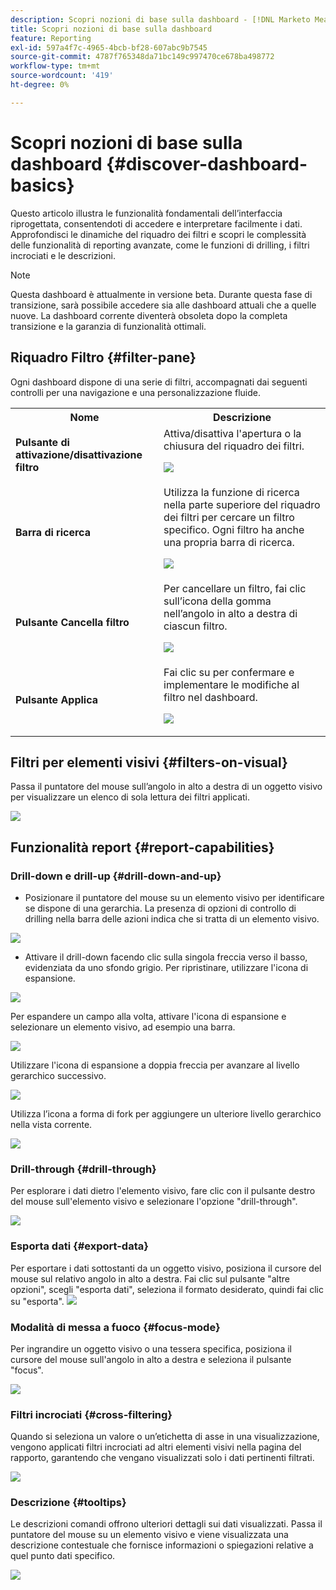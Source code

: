 ```yaml
---
description: Scopri nozioni di base sulla dashboard - [!DNL Marketo Measure] - Prodotto
title: Scopri nozioni di base sulla dashboard
feature: Reporting
exl-id: 597a4f7c-4965-4bcb-bf28-607abc9b7545
source-git-commit: 4787f765348da71bc149c997470ce678ba498772
workflow-type: tm+mt
source-wordcount: '419'
ht-degree: 0%

---
```


# Scopri nozioni di base sulla dashboard {#discover-dashboard-basics}

Questo articolo illustra le funzionalità fondamentali dell’interfaccia riprogettata, consentendoti di accedere e interpretare facilmente i dati. Approfondisci le dinamiche del riquadro dei filtri e scopri le complessità delle funzionalità di reporting avanzate, come le funzioni di drilling, i filtri incrociati e le descrizioni.

>[!NOTE]
>
>Questa dashboard è attualmente in versione beta. Durante questa fase di transizione, sarà possibile accedere sia alle dashboard attuali che a quelle nuove. La dashboard corrente diventerà obsoleta dopo la completa transizione e la garanzia di funzionalità ottimali.

## Riquadro Filtro {#filter-pane}

Ogni dashboard dispone di una serie di filtri, accompagnati dai seguenti controlli per una navigazione e una personalizzazione fluide.

<table style="table-layout:auto"> 
 <tbody> 
  <tr> 
   <th>Nome</th> 
   <th>Descrizione</th>
  </tr> 
  <tr> 
   <td><b>Pulsante di attivazione/disattivazione filtro</b></td>
   <td>Attiva/disattiva l'apertura o la chiusura del riquadro dei filtri.
   <p><img src="assets/discover-dashboard-basics-1.png"></td>
  </tr>
  <tr> 
   <td><b>Barra di ricerca</b></td>
   <td>Utilizza la funzione di ricerca nella parte superiore del riquadro dei filtri per cercare un filtro specifico. Ogni filtro ha anche una propria barra di ricerca.
   <p><img src="assets/discover-dashboard-basics-2.png"></td>
  </tr>
   <tr> 
   <td><b>Pulsante Cancella filtro</b></td>
   <td>Per cancellare un filtro, fai clic sull’icona della gomma nell’angolo in alto a destra di ciascun filtro.
   <p><img src="assets/discover-dashboard-basics-3.png"></td>
  </tr>
  <tr> 
   <td><b>Pulsante Applica</b></td>
   <td>Fai clic su per confermare e implementare le modifiche al filtro nel dashboard.
   <p><img src="assets/discover-dashboard-basics-3a.png"></td>
  </tr>
 </tbody> 
</table>

## Filtri per elementi visivi {#filters-on-visual}

Passa il puntatore del mouse sull’angolo in alto a destra di un oggetto visivo per visualizzare un elenco di sola lettura dei filtri applicati.

![](assets/discover-dashboard-basics-3b.png)

## Funzionalità report {#report-capabilities}

### Drill-down e drill-up {#drill-down-and-up}

* Posizionare il puntatore del mouse su un elemento visivo per identificare se dispone di una gerarchia. La presenza di opzioni di controllo di drilling nella barra delle azioni indica che si tratta di un elemento visivo.

![](assets/discover-dashboard-basics-4.png)

* Attivare il drill-down facendo clic sulla singola freccia verso il basso, evidenziata da uno sfondo grigio. Per ripristinare, utilizzare l&#39;icona di espansione.

![](assets/discover-dashboard-basics-5.png)

Per espandere un campo alla volta, attivare l&#39;icona di espansione e selezionare un elemento visivo, ad esempio una barra.

![](assets/discover-dashboard-basics-6.gif)

Utilizzare l&#39;icona di espansione a doppia freccia per avanzare al livello gerarchico successivo.

![](assets/discover-dashboard-basics-7.gif)

Utilizza l’icona a forma di fork per aggiungere un ulteriore livello gerarchico nella vista corrente.

![](assets/discover-dashboard-basics-8.gif)

### Drill-through {#drill-through}

Per esplorare i dati dietro l&#39;elemento visivo, fare clic con il pulsante destro del mouse sull&#39;elemento visivo e selezionare l&#39;opzione &quot;drill-through&quot;.

![](assets/discover-dashboard-basics-9.gif)

### Esporta dati {#export-data}

Per esportare i dati sottostanti da un oggetto visivo, posiziona il cursore del mouse sul relativo angolo in alto a destra. Fai clic sul pulsante &quot;altre opzioni&quot;, scegli &quot;esporta dati&quot;, seleziona il formato desiderato, quindi fai clic su &quot;esporta&quot;.
![](assets/discover-dashboard-basics-10.gif)

### Modalità di messa a fuoco {#focus-mode}

Per ingrandire un oggetto visivo o una tessera specifica, posiziona il cursore del mouse sull&#39;angolo in alto a destra e seleziona il pulsante &quot;focus&quot;.

![](assets/discover-dashboard-basics-11.gif)

### Filtri incrociati {#cross-filtering}

Quando si seleziona un valore o un’etichetta di asse in una visualizzazione, vengono applicati filtri incrociati ad altri elementi visivi nella pagina del rapporto, garantendo che vengano visualizzati solo i dati pertinenti filtrati.

![](assets/discover-dashboard-basics-12.gif)

### Descrizione {#tooltips}

Le descrizioni comandi offrono ulteriori dettagli sui dati visualizzati. Passa il puntatore del mouse su un elemento visivo e viene visualizzata una descrizione contestuale che fornisce informazioni o spiegazioni relative a quel punto dati specifico.

![](assets/discover-dashboard-basics-13.gif)
